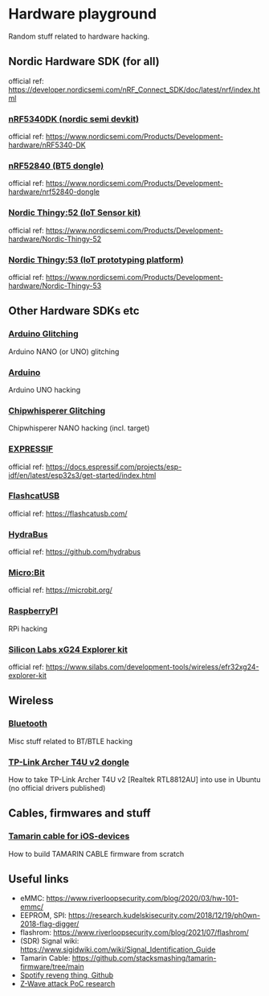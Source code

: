 # Hardware playground
Random stuff related to hardware hacking.


## Nordic Hardware SDK (for all)
official ref: https://developer.nordicsemi.com/nRF_Connect_SDK/doc/latest/nrf/index.html
### [nRF5340DK (nordic semi devkit)](nRF5340DK/README.md)
official ref: https://www.nordicsemi.com/Products/Development-hardware/nRF5340-DK

### [nRF52840 (BT5 dongle)](nRF52840-dongle/README.md)
official ref: https://www.nordicsemi.com/Products/Development-hardware/nrf52840-dongle

### [Nordic Thingy:52 (IoT Sensor kit)](thingy52/README.md)
official ref: https://www.nordicsemi.com/Products/Development-hardware/Nordic-Thingy-52

### [Nordic Thingy:53 (IoT prototyping platform)](thingy53/README.md)
official ref: https://www.nordicsemi.com/Products/Development-hardware/Nordic-Thingy-53


## Other Hardware SDKs etc
### [Arduino Glitching](glitching/arduino/README.md)
Arduino NANO (or UNO) glitching

### [Arduino](arduino/README.md)
Arduino UNO hacking

### [Chipwhisperer Glitching](glitching/chipwhisperer/README.md)
Chipwhisperer NANO hacking (incl. target)

### [EXPRESSIF](expressif/README.md)
official ref: https://docs.espressif.com/projects/esp-idf/en/latest/esp32s3/get-started/index.html

### [FlashcatUSB](flashcatusb/README.md)
official ref: https://flashcatusb.com/

### [HydraBus](hydrabus/README.md)
official ref: https://github.com/hydrabus

### [Micro:Bit](microbit/README.md)
official ref: https://microbit.org/

### [RaspberryPI](raspberrypi/README.md)
RPi hacking

### [Silicon Labs xG24 Explorer kit](silab-xG24/README.md)
official ref: https://www.silabs.com/development-tools/wireless/efr32xg24-explorer-kit


## Wireless
### [Bluetooth](bluetooth/README.md)
Misc stuff related to BT/BTLE hacking

### [TP-Link Archer T4U v2 dongle](tp-link-archer/README.md)
How to take TP-Link Archer T4U v2 [Realtek RTL8812AU] into use in Ubuntu (no official drivers published)

## Cables, firmwares and stuff
### [Tamarin cable for iOS-devices](tamarin-cable/README.md)
How to build TAMARIN CABLE firmware from scratch

## Useful links
* eMMC: https://www.riverloopsecurity.com/blog/2020/03/hw-101-emmc/
* EEPROM, SPI: https://research.kudelskisecurity.com/2018/12/19/ph0wn-2018-flag-digger/
* flashrom: https://www.riverloopsecurity.com/blog/2021/07/flashrom/
* (SDR) Signal wiki: https://www.sigidwiki.com/wiki/Signal_Identification_Guide
* Tamarin Cable: https://github.com/stacksmashing/tamarin-firmware/tree/main
* [Spotify reveng thing, Github](https://github.com/err4o4/spotify-car-thing-reverse-engineering)
* [Z-Wave attack PoC research](https://ieeexplore.ieee.org/document/9663293)

